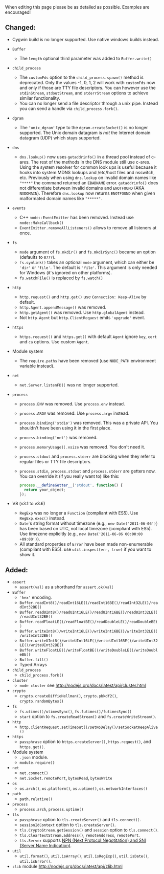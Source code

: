 When editing this page please be as detailed as possible. Examples are encouraged!

## Changed:
 * Cygwin build is no longer supported. Use native windows builds instead.
 * `Buffer`
   * The `length` optional third parameter was added to `Buffer.write()`
 * `child_process`
   * The `customFds` option to the `child_process.spawn()` method is deprecated. Only the values -1, 0, 1, 2 will work with `customFds` now and only if those are TTY file descriptors. You can however use the `stdinStream`, `stdoutStream`, and `stderrStream` options to achieve similar functionality.
   * You can no longer send a file descriptor through a unix pipe. Instead you can send a handle via `child_process.fork()`.
 * `dgram`
   * The `'unix_dgram'` type to the `dgram.createSocket()` is no longer supported. The Unix domain datagram is *not* the Internet domain datagram (UDP) which stays supported.
 * `dns`
   * `dns.lookup()` now uses `getaddrinfo()` in a thread pool instead of c-ares. The rest of the methods in the DNS module still use c-ares. Using the system resolver for common look ups is useful because it hooks into system MDNS lookups and /etc/host files and nsswitch, etc. Previously when using `dns.lookup` on invalid domain names like `"****"` the command returned an `EBADNAME` error. `getaddrinfo()` does not differentiate between invalid domains and `ENOTFOUND` (AKA `NXDOMAIN`). Therefore `dns.lookup` now returns `ENOTFOUND` when given malformated domain names like `"*****"`.
 * `events`
   * C++ `node::EventEmitter` has been removed. Instead use `node::MakeCallback()`
   * `EventEmitter.removeAllListeners()` allows to remove all listeners at once.
 * `fs`
   * `mode` argument of `fs.mkdir()` and `fs.mkdirSync()` became an option (defaults to `0777`).
   * `fs.symlink()` takes an optional `mode` argument, which can either be `'dir'` or `'file'`.  The default is `'file'`.  This argument is only needed for Windows (it's ignored on other platforms).
   * `fs.watchFile()` is replaced by `fs.watch()`
 * `http`
   * `http.request()` and `http.get()` use `Connection: Keep-Alive` by default.
   * `http.Agent.appendMessage()` was removed.
   * `http.getAgent()` was removed. Use `http.globalAgent` instead.
   * Not `http.Agent` but `http.ClientRequest` emits `'upgrade'` event.
 * `https`
   * `https.request()` and `https.get()` with default `Agent` ignore `key`, `cert` and `ca` options. Use custom `Agent`.
 * Module system
   * The `require.paths` have been removed (use `NODE_PATH` environment variable instead).
 * `net`
   * `net.Server.listenFD()` was no longer supported.
 * `process`
   * `process.ENV` was removed. Use `process.env` instead.
   * `process.ARGV` was removed. Use `process.argv` instead.
   * `process.binding('stdio')` was removed. This was a private API. You shouldn't have been using it in the 
   first place.
   * `process.binding('net')` was removed.
   * `process.memoryUsage().vsize` was removed. You don't need it.
   * `process.stdout` and `process.stderr` are blocking when they refer to regular files or TTY file descriptors.
   * `process.stdin`, `process.stdout` and `process.stderr` are getters now.
     You can override it (if you really want to) like this:

     ```javascript
     process.__defineGetter__('stdout', function() {
       return your_object;
     });
     ```

 * V8 (v3.1 to v3.6)
   * `RegExp` was no longer a `Function` (compliant with ES5). Use `RegExp.exec()` instead.
   * `Date`'s string format without timezone (e.g., `new Date('2011-06-06')`) has been based on UTC, not local timezone (compliant with ES5). Use timezone explicitly (e.g., `new Date('2011-06-06 00:00:00 +09:00')`).
   * All standard properties of `Error` have been made non-enumerable (compliant with ES5). use `util.inspect(err, true)` if you want to show it.


## Added:

 * `assert`
   * `assert(val)` as a shorthand for `assert.ok(val)`
 * `Buffer`
   * `'hex'` encoding.
   * `Buffer.readInt8()/readInt16LE()/readInt16BE()/readInt32LE()/readInt32BE()`
   * `Buffer.readUInt8()/readUInt16LE()/readUInt16BE()/readUInt32LE()/readUInt32BE()`
   * `Buffer.readFloatLE()/readFloatBE()/readDoubleLE()/readDoubleBE()`
   * `Buffer.writeInt8()/writeInt16LE()/writeInt16BE()/writeInt32LE()/writeInt32BE()`
   * `Buffer.writeUInt8()/writeUInt16LE()/writeUInt16BE()/writeUInt32LE()/writeUInt32BE()`
   * `Buffer.writeFloatLE()/writeFloatBE()/writeDoubleLE()/writeDoubleBE()`
   * `Buffer.fill()`
   * Typed Arrays
 * `child_process`
   * `child_process.fork()`
 * `cluster`
   * `node cluster` see http://nodejs.org/docs/latest/api/cluster.html
 * `crypto`
   * `crypto.createDiffieHellman()`, `crypto.pbkdf2()`, `crypto.randomBytes()`
 * `fs`
   * `fs.utimes()/utimesSync()`, `fs.futimes()/futimesSync()`
   * `start` option to `fs.createReadStream()` and `fs.createWriteStream()`.
 * `http`
   * `http.ClientRequest.setTimeout()/setNoDelay()/setSocketKeepAlive()`
 * `https`
   * `passphrase` option to `https.createServer()`, `https.request()`, and `https.get()`.
 * Module system
   * `.json` module.
   * `module.require()`
 * `net`
   * `net.connect()`
   * `net.Socket.remotePort`, `bytesRead`, `bytesWrite`
 * `os`
   * `os.arch()`, `os.platform()`, `os.uptime()`, `os.networkInterfaces()`
 * `path`
   * `path.relative()`
 * `process`
   * `process.arch`, `process.uptime()`
 * `tls`
   * `passphrase` option to `tls.createServer()` and `tls.connect()`.
   * `sessionIdContext` option to `tls.createServer()`.
   * `tls.CryptoStream.getSession()` and `session` option to `tls.connect()`.
   * `tls.CleartextStream.address()`, `remoteAddress`, `remotePort`.
   * `tls.Server` supports [NPN (Next Protocol Negotitation) and SNI (Server Name Indication)](http://nodejs.org/docs/latest/api/tls.html#nPN_and_SNI).
 * `util`
   * `util.format()`, `util.isArray()`, `util.isRegExp()`, `util.isDate()`, `util.isError()`.
 * `zlib` module http://nodejs.org/docs/latest/api/zlib.html